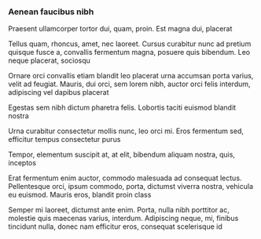 ### Aenean faucibus nibh

Praesent ullamcorper tortor dui, quam, proin. Est magna dui, placerat

Tellus quam, rhoncus, amet, nec laoreet. Cursus curabitur nunc ad pretium quisque fusce a, convallis fermentum magna, posuere quis bibendum. Leo neque placerat, sociosqu

Ornare orci convallis etiam blandit leo placerat urna accumsan porta varius, velit ad feugiat. Mauris, dui orci, sem lorem nibh, auctor orci felis interdum, adipiscing vel dapibus placerat

Egestas sem nibh dictum pharetra felis. Lobortis taciti euismod blandit nostra

Urna curabitur consectetur mollis nunc, leo orci mi. Eros fermentum sed, efficitur tempus consectetur purus

Tempor, elementum suscipit at, at elit, bibendum aliquam nostra, quis, inceptos

Erat fermentum enim auctor, commodo malesuada ad consequat lectus. Pellentesque orci, ipsum commodo, porta, dictumst viverra nostra, vehicula eu euismod. Mauris eros, blandit proin class

Semper mi laoreet, dictumst ante enim. Porta, nulla nibh porttitor ac, molestie quis maecenas varius, interdum. Adipiscing neque, mi, finibus tincidunt nulla, donec nam efficitur eros, consequat scelerisque id


